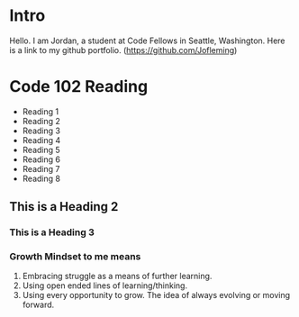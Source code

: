 # Intro
Hello. I am Jordan, a student at Code Fellows in Seattle, Washington. Here is a link to my github portfolio. (https://github.com/Jofleming)

# Code 102 Reading

- Reading 1
- Reading 2
- Reading 3
- Reading 4
- Reading 5
- Reading 6
- Reading 7
- Reading 8

## This is a Heading 2
### This is a Heading 3


### Growth Mindset to me means
1. Embracing struggle as a means of further learning.
2. Using open ended lines of learning/thinking.
3. Using every opportunity to grow. The idea of always evolving or moving forward.
